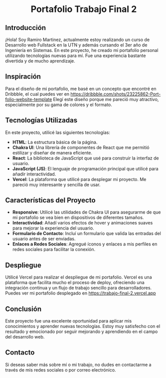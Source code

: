 <div align="center">

# Portafolio Trabajo Final 2

</div>

## Introducción

¡Hola! Soy Ramiro Martinez, actualmente estoy realizando un curso de Desarrollo web Fullstack en la UTN y además cursando el 3er año de Ingeniería en Sistemas. En este proyecto, he creado mi portafolio personal utilizando tecnologías nuevas para mí. Fue una experiencia bastante divertida y de mucho aprendizaje.

## Inspiración

Para el diseño de mi portafolio, me basé en un concepto que encontré en Dribbble, el cual puedes ver en https://dribbble.com/shots/23225862-Port-folio-website-template  Elegí este diseño porque me pareció muy atractivo, especialmente por su gama de colores y el formato.

## Tecnologías Utilizadas

En este proyecto, utilicé las siguientes tecnologías:

- **HTML**: La estructura básica de la página.
- **Chakra UI**: Una librería de componentes de React que me permitió estilizar y diseñar de manera eficiente.
- **React**: La biblioteca de JavaScript que usé para construir la interfaz de usuario.
- **JavaScript (JS)**: El lenguaje de programación principal que utilicé para añadir interactividad.
- **Vercel**: La plataforma que utilicé para desplegar mi proyecto. Me pareció muy interesante y sencilla de usar.

## Características del Proyecto

- **Responsive**: Utilicé las utilidades de Chakra UI para asegurarme de que mi portafolio se vea bien en dispositivos de diferentes tamaños.
- **Interactividad**: Añadí varios efectos de hover y animaciones suaves para mejorar la experiencia del usuario.
- **Formulario de Contacto**: Incluí un formulario que valida las entradas del usuario antes de ser enviadas.
- **Enlaces a Redes Sociales**: Agregué íconos y enlaces a mis perfiles en redes sociales para facilitar la conexión.

## Despliegue

Utilicé Vercel para realizar el despliegue de mi portafolio. Vercel es una plataforma que facilita mucho el proceso de deploy, ofreciendo una integración continua y un flujo de trabajo sencillo para desarrolladores. Puedes ver mi portafolio desplegado en https://trabajo-final-2.vercel.app 

## Conclusión

Este proyecto fue una excelente oportunidad para aplicar mis conocimientos y aprender nuevas tecnologías. Estoy muy satisfecho con el resultado y emocionado por seguir mejorando y aprendiendo en el campo del desarrollo web.

## Contacto

Si deseas saber más sobre mí o mi trabajo, no dudes en contactarme a través de mis redes sociales o por correo electrónico.

